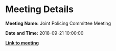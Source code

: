 # Meeting Details

**Meeting Name:** Joint Policing Committee Meeting

**Date and Time:** 2018-09-21 10:00:00

**<a href="https://www.limerick.ie/council/whats-on/joint-policing-committee-meeting-5" target="_blank">Link to meeting</a>**
